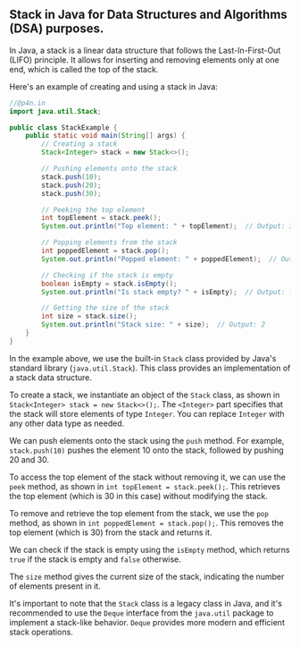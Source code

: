 ## Stack in Java for Data Structures and Algorithms (DSA) purposes.

In Java, a stack is a linear data structure that follows the Last-In-First-Out (LIFO) principle. It allows for inserting and removing elements only at one end, which is called the top of the stack.

Here's an example of creating and using a stack in Java:

```java
//@p4n.in
import java.util.Stack;

public class StackExample {
    public static void main(String[] args) {
        // Creating a stack
        Stack<Integer> stack = new Stack<>();

        // Pushing elements onto the stack
        stack.push(10);
        stack.push(20);
        stack.push(30);

        // Peeking the top element
        int topElement = stack.peek();
        System.out.println("Top element: " + topElement);  // Output: 30

        // Popping elements from the stack
        int poppedElement = stack.pop();
        System.out.println("Popped element: " + poppedElement);  // Output: 30

        // Checking if the stack is empty
        boolean isEmpty = stack.isEmpty();
        System.out.println("Is stack empty? " + isEmpty);  // Output: false

        // Getting the size of the stack
        int size = stack.size();
        System.out.println("Stack size: " + size);  // Output: 2
    }
}
```

In the example above, we use the built-in `Stack` class provided by Java's standard library (`java.util.Stack`). This class provides an implementation of a stack data structure.

To create a stack, we instantiate an object of the `Stack` class, as shown in `Stack<Integer> stack = new Stack<>();`. The `<Integer>` part specifies that the stack will store elements of type `Integer`. You can replace `Integer` with any other data type as needed.

We can push elements onto the stack using the `push` method. For example, `stack.push(10)` pushes the element 10 onto the stack, followed by pushing 20 and 30.

To access the top element of the stack without removing it, we can use the `peek` method, as shown in `int topElement = stack.peek();`. This retrieves the top element (which is 30 in this case) without modifying the stack.

To remove and retrieve the top element from the stack, we use the `pop` method, as shown in `int poppedElement = stack.pop();`. This removes the top element (which is 30) from the stack and returns it.

We can check if the stack is empty using the `isEmpty` method, which returns `true` if the stack is empty and `false` otherwise.

The `size` method gives the current size of the stack, indicating the number of elements present in it.

It's important to note that the `Stack` class is a legacy class in Java, and it's recommended to use the `Deque` interface from the `java.util` package to implement a stack-like behavior. `Deque` provides more modern and efficient stack operations.
